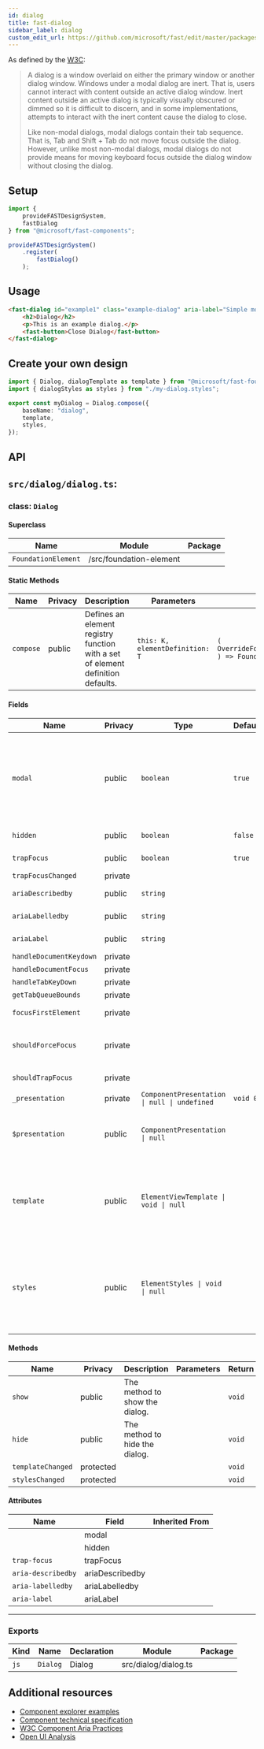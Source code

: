 ```yaml
---
id: dialog
title: fast-dialog
sidebar_label: dialog
custom_edit_url: https://github.com/microsoft/fast/edit/master/packages/web-components/fast-foundation/src/dialog/README.md
---
```


As defined by the [W3C](https://w3c.github.io/aria-practices/#dialog_modal):

> A dialog is a window overlaid on either the primary window or another dialog window. Windows under a modal dialog are inert. That is, users cannot interact with content outside an active dialog window. Inert content outside an active dialog is typically visually obscured or dimmed so it is difficult to discern, and in some implementations, attempts to interact with the inert content cause the dialog to close.
>
> Like non-modal dialogs, modal dialogs contain their tab sequence. That is, Tab and Shift + Tab do not move focus outside the dialog. However, unlike most non-modal dialogs, modal dialogs do not provide means for moving keyboard focus outside the dialog window without closing the dialog.

## Setup

```ts
import {
    provideFASTDesignSystem,
    fastDialog
} from "@microsoft/fast-components";

provideFASTDesignSystem()
    .register(
        fastDialog()
    );
```

## Usage

```html
<fast-dialog id="example1" class="example-dialog" aria-label="Simple modal dialog" modal="true" hidden>
    <h2>Dialog</h2>
    <p>This is an example dialog.</p>
    <fast-button>Close Dialog</fast-button>
</fast-dialog>
```

## Create your own design

```ts
import { Dialog, dialogTemplate as template } from "@microsoft/fast-foundation";
import { dialogStyles as styles } from "./my-dialog.styles";

export const myDialog = Dialog.compose({
    baseName: "dialog",
    template,
    styles,
});
```

## API

## `src/dialog/dialog.ts`:

### class: `Dialog`

#### Superclass

| Name                | Module                  | Package |
| ------------------- | ----------------------- | ------- |
| `FoundationElement` | /src/foundation-element |         |

#### Static Methods

| Name      | Privacy | Description                                                                     | Parameters                      | Return                                                                                                             | Inherited From    |
| --------- | ------- | ------------------------------------------------------------------------------- | ------------------------------- | ------------------------------------------------------------------------------------------------------------------ | ----------------- |
| `compose` | public  | Defines an element registry function with a set of element definition defaults. | `this: K, elementDefinition: T` | `(         overrideDefinition?: OverrideFoundationElementDefinition<T>     ) => FoundationElementRegistry<T, K>` | FoundationElement |

#### Fields

| Name                    | Privacy | Type                                         | Default  | Description                                                                                                                                                                                                            | Inherited From    |
| ----------------------- | ------- | -------------------------------------------- | -------- | ---------------------------------------------------------------------------------------------------------------------------------------------------------------------------------------------------------------------- | ----------------- |
| `modal`                 | public  | `boolean`                                    | `true`   | Indicates the element is modal. When modal, user mouse interaction will be limited to the contents of the element by a modal&#xD;&#xA;overlay.  Clicks on the overlay will cause the dialog to emit a "dismiss" event. |                   |
| `hidden`                | public  | `boolean`                                    | `false`  | The hidden state of the element.                                                                                                                                                                                       |                   |
| `trapFocus`             | public  | `boolean`                                    | `true`   | Indicates that the dialog should trap focus.                                                                                                                                                                           |                   |
| `trapFocusChanged`      | private |                                              |          |                                                                                                                                                                                                                        |                   |
| `ariaDescribedby`       | public  | `string`                                     |          | The id of the element describing the dialog.                                                                                                                                                                           |                   |
| `ariaLabelledby`        | public  | `string`                                     |          | The id of the element labeling the dialog.                                                                                                                                                                             |                   |
| `ariaLabel`             | public  | `string`                                     |          | The label surfaced to assistive technologies.                                                                                                                                                                          |                   |
| `handleDocumentKeydown` | private |                                              |          |                                                                                                                                                                                                                        |                   |
| `handleDocumentFocus`   | private |                                              |          |                                                                                                                                                                                                                        |                   |
| `handleTabKeyDown`      | private |                                              |          |                                                                                                                                                                                                                        |                   |
| `getTabQueueBounds`     | private |                                              |          |                                                                                                                                                                                                                        |                   |
| `focusFirstElement`     | private |                                              |          | focus on first element of tab queue                                                                                                                                                                                    |                   |
| `shouldForceFocus`      | private |                                              |          | we should only focus if focus has not already been brought to the dialog                                                                                                                                               |                   |
| `shouldTrapFocus`       | private |                                              |          | we should we be active trapping focus                                                                                                                                                                                  |                   |
| `_presentation`         | private | `ComponentPresentation \| null \| undefined` | `void 0` |                                                                                                                                                                                                                        | FoundationElement |
| `$presentation`         | public  | `ComponentPresentation \| null`              |          | A property which resolves the ComponentPresentation instance&#xD;&#xA;for the current component.                                                                                                                       | FoundationElement |
| `template`              | public  | `ElementViewTemplate \| void \| null`        |          | Sets the template of the element instance. When undefined,&#xD;&#xA;the element will attempt to resolve the template from&#xD;&#xA;the associated presentation or custom element definition.                           | FoundationElement |
| `styles`                | public  | `ElementStyles \| void \| null`              |          | Sets the default styles for the element instance. When undefined,&#xD;&#xA;the element will attempt to resolve default styles from&#xD;&#xA;the associated presentation or custom element definition.                  | FoundationElement |

#### Methods

| Name              | Privacy   | Description                    | Parameters | Return | Inherited From    |
| ----------------- | --------- | ------------------------------ | ---------- | ------ | ----------------- |
| `show`            | public    | The method to show the dialog. |            | `void` |                   |
| `hide`            | public    | The method to hide the dialog. |            | `void` |                   |
| `templateChanged` | protected |                                |            | `void` | FoundationElement |
| `stylesChanged`   | protected |                                |            | `void` | FoundationElement |

#### Attributes

| Name               | Field           | Inherited From |
| ------------------ | --------------- | -------------- |
|                    | modal           |                |
|                    | hidden          |                |
| `trap-focus`       | trapFocus       |                |
| `aria-describedby` | ariaDescribedby |                |
| `aria-labelledby`  | ariaLabelledby  |                |
| `aria-label`       | ariaLabel       |                |

<hr/>

### Exports

| Kind | Name     | Declaration | Module               | Package |
| ---- | -------- | ----------- | -------------------- | ------- |
| `js` | `Dialog` | Dialog      | src/dialog/dialog.ts |         |


## Additional resources

* [Component explorer examples](https://explore.fast.design/components/fast-dialog)
* [Component technical specification](https://github.com/microsoft/fast/blob/master/packages/web-components/fast-foundation/src/dialog/dialog.spec.md)
* [W3C Component Aria Practices](https://w3c.github.io/aria-practices/#dialog_modal)
* [Open UI Analysis](https://open-ui.org/components/dialog.research)